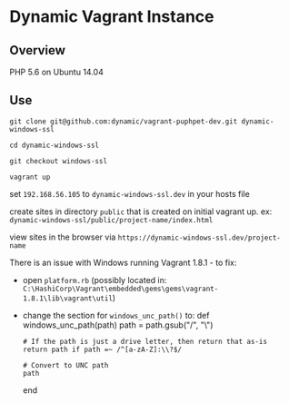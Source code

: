 # Dynamic Vagrant Instance

## Overview

PHP 5.6 on Ubuntu 14.04

## Use

`git clone git@github.com:dynamic/vagrant-puphpet-dev.git dynamic-windows-ssl`

`cd dynamic-windows-ssl` 

`git checkout windows-ssl`

`vagrant up`

set `192.168.56.105` to `dynamic-windows-ssl.dev` in your hosts file

create sites in directory `public`  that is created on initial vagrant up. ex: `dynamic-windows-ssl/public/project-name/index.html`

view sites in the browser via `https://dynamic-windows-ssl.dev/project-name`

There is an issue with Windows running Vagrant 1.8.1 - to fix:
- open `platform.rb` (possibly located in: `C:\HashiCorp\Vagrant\embedded\gems\gems\vagrant-1.8.1\lib\vagrant\util`)
- change the section for `windows_unc_path()` to:
	def windows_unc_path(path)
      path = path.gsub("/", "\\")

      # If the path is just a drive letter, then return that as-is
      return path if path =~ /^[a-zA-Z]:\\?$/

      # Convert to UNC path
      path
    end
